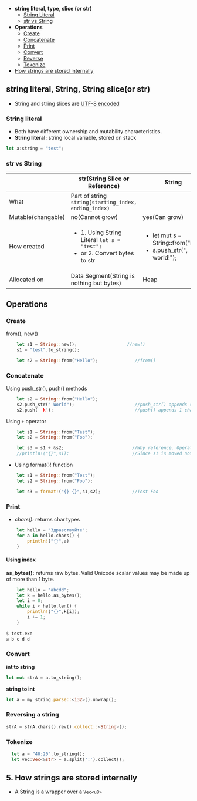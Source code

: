 - **string literal, type, slice (or str)**
  - [String Literal](#sl)
  - [str vs String](#vs)
- **Operations**
  - [Create](#cre)
  - [Concatenate](#con)
  - [Print](#p)
  - [Convert](#convert)
  - [Reverse](#reverse)
  - [Tokenize](#t)
- [How strings are stored internally](#internal)


<a name=lts></a>
## string literal, String, String slice(or str)
- String and string slices are [UTF-8 encoded](/Languages/Programming_Languages/C/Character_Sets/)

<a name=sl></a>
### String literal
- Both have different ownership and mutability characteristics.
- **String literal:** string local variable, stored on stack
```rs
let a:string = "test";
```

<a name=vs></a>
### str vs String
||str(String Slice or Reference)|String|
|---|---|---|
|What|Part of string `string[starting_index, ending_index)`||
|Mutable(changable)| no(Cannot grow) | yes(Can grow) |
|How created|<ul><li>1. Using String Literal `let s = "test";`</li><li>or 2. Convert bytes to str</li></ul>|<ul><li>let mut s = String::from("he");</li><li>s.push_str(", world!");</li></ul>|
|Allocated on| Data Segment(String is nothing but bytes) | Heap | 

## Operations
<a name=cre></a>
### Create
from(), new()
```rs
    let s1 = String::new();                   //new()
    s1 = "test".to_string();

    let s2 = String::from("Hello");              //from()
```

<a name=con></a>
### Concatenate
Using push_str(), push() methods
```rs
    let s2 = String::from("Hello");
    s2.push_str(" World");                       //push_str() appends string.
    s2.push(' k');                               //push() appends 1 character
```
Using `+` operator
```rs
    let s1 = String::from("Test");
    let s2 = String::from("Foo");

    let s3 = s1 + &s2;                          //Why reference. Operator + uses add method `fn add(self, s: &str) -> String {..}`
    //println!("{}",s1);                        //Since s1 is moved not copied
```
  - Using format()! function
```rust
    let s1 = String::from("Test");
    let s2 = String::from("Foo");

    let s3 = format!("{} {}",s1,s2);            //Test Foo  
```

<a name=p></a>
### Print
- _chars():_ returns char types
```rs
    let hello = "Здравствуйте";
    for a in hello.chars() {
        println!("{}",a)
    }
```
#### Using index
**as_bytes():** returns raw bytes. Valid Unicode scalar values may be made up of more than 1 byte.
```rs
    let hello = "abcdd";
    let k = hello.as_bytes();
    let i = 0;
    while i < hello.len() {
        println!("{}",k[i]);
        i += 1;
    }
    
$ test.exe
a b c d d
```

<a name=convert></a>
### Convert
**int to string**
```rs
let mut strA = a.to_string();
```
**string to int**
```rust
let a = my_string.parse::<i32>().unwrap();
```

<a name=rev></a>
### Reversing a string
```rs
strA = strA.chars().rev().collect::<String>();
```

<a name=t></a>
### Tokenize
```rs
  let a = "40:20".to_string();
  let vec:Vec<&str> = a.split(':').collect();
```

<a name=internal></a>
## 5. How strings are stored internally
- A String is a wrapper over a `Vec<u8>`
